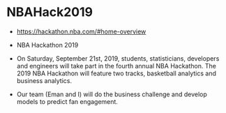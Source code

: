# NBAHack2019

- https://hackathon.nba.com/#home-overview

- NBA Hackathon 2019 
- On Saturday, September 21st, 2019, students, statisticians, developers and engineers will take part in the fourth annual NBA Hackathon. The 2019 NBA Hackathon will feature two tracks, basketball analytics and business analytics. 
- Our team (Eman and I) will do the business challenge and develop models to predict fan engagement.
